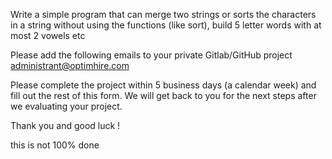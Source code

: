 Write a simple program that can merge two strings or 
sorts the characters in a string without using the functions (like sort), 
build 5 letter words with at most 2 vowels etc


Please add the following emails to your private Gitlab/GitHub project
administrant@optimhire.com

Please complete the project within 5 business days (a calendar week) and fill out the rest of this form.
We will get back to you for the next steps after we evaluating your project.

Thank you and good luck !

this is not 100% done
